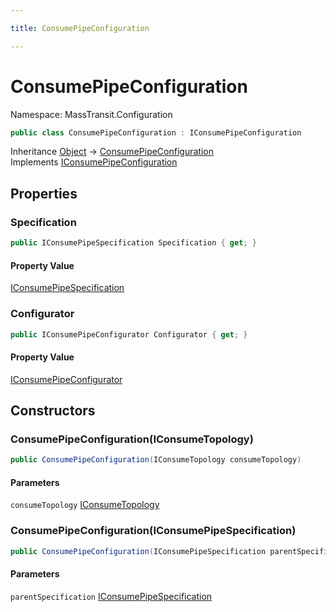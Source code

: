 ```yaml
---

title: ConsumePipeConfiguration

---
```


# ConsumePipeConfiguration

Namespace: MassTransit.Configuration

```csharp
public class ConsumePipeConfiguration : IConsumePipeConfiguration
```

Inheritance [Object](https://learn.microsoft.com/en-us/dotnet/api/system.object) → [ConsumePipeConfiguration](../masstransit-configuration/consumepipeconfiguration)<br/>
Implements [IConsumePipeConfiguration](../masstransit-configuration/iconsumepipeconfiguration)

## Properties

### **Specification**

```csharp
public IConsumePipeSpecification Specification { get; }
```

#### Property Value

[IConsumePipeSpecification](../../masstransit-abstractions/masstransit-configuration/iconsumepipespecification)<br/>

### **Configurator**

```csharp
public IConsumePipeConfigurator Configurator { get; }
```

#### Property Value

[IConsumePipeConfigurator](../../masstransit-abstractions/masstransit/iconsumepipeconfigurator)<br/>

## Constructors

### **ConsumePipeConfiguration(IConsumeTopology)**

```csharp
public ConsumePipeConfiguration(IConsumeTopology consumeTopology)
```

#### Parameters

`consumeTopology` [IConsumeTopology](../../masstransit-abstractions/masstransit/iconsumetopology)<br/>

### **ConsumePipeConfiguration(IConsumePipeSpecification)**

```csharp
public ConsumePipeConfiguration(IConsumePipeSpecification parentSpecification)
```

#### Parameters

`parentSpecification` [IConsumePipeSpecification](../../masstransit-abstractions/masstransit-configuration/iconsumepipespecification)<br/>
